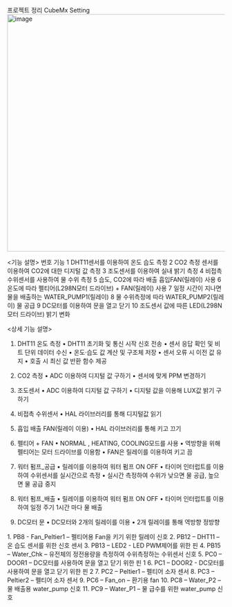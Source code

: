 프로젝트 정리
CubeMx Setting
<Pin>
 <img width="602" height="548" alt="image" src="https://github.com/user-attachments/assets/2d69749d-7a95-4214-8a34-16ad82661c50" />

<기능 설명>
번호	기능
1	DHT11센서를 이용하여 온도 습도 측정
2	CO2 측정 센서를 이용하여 CO2에 대한 디지털 값 측정 
3	조도센서를 이용하여 실내 밝기 측정
4	비접촉 수위센서를 사용하여 물 수위 측정
5	습도, CO2에 따라 배출 흡입FAN(릴레이) 사용 
6	온도에 따라 펠티어(L298N모터 드라이브) + FAN(릴레이) 사용
7	일정 시간이 지나면 물을 배출하는 WATER_PUMP1(릴레이)
8	물 수위측정에 따라 WATER_PUMP2(릴레이) 물 공급
9	DC모터를 이용하여 문을 열고 닫기
10	조도센서 값에 따른 LED(L298N모터 드라이브) 밝기 변화

<상세 기능 설명>
1.	DHT11 온도 측정
•  DHT11 초기화 및 통신 시작 신호 전송
•  센서 응답 확인 및 비트 단위 데이터 수신
•  온도·습도 값 계산 및 구조체 저장
•  센서 오류 시 이전 값 유지
•  호출 시 최신 값 반환 함수 제공

2.	CO2 측정
• ADC 이용하여 디지털 값 구하기
• 센서에 맞게 PPM 변경하기

3.	조도센서
• ADC 이용하여 디지털 값 구하기
• 디지털 값을 이용해 LUX값 밝기 구하기

4.	비접촉 수위센서
• HAL 라이브러리를 통해 디지털값 읽기

5.	흡입 배출 FAN(릴레이 이용)
• HAL 라이브러리를 통해 키고 끄기

6.	펠티어 + FAN
• NORMAL , HEATING, COOLING모드를 사용
• 역방향을 위해 펠티어는 모터 드라이브를 이용함
• FAN은 릴레이를 이용하여 키고 끔

7.	워터 펌프_공급
• 릴레이를 이용하여 워터 펌프 ON OFF
• 타이머 인터럽트를 이용하여 수위센서를 실시간으로 측정
• 실시간 측정하여 수위가 낮으면 물 공급, 높으면 물 공급 중지

8.	워터 펌프_배출 
• 릴레이를 이용하여 워터 펌프 ON OFF
• 타이머 인터럽트를 이용하여 일정 주기 1시간 마다 물 배출

9.	DC모터 문 
• DC모터와 2개의 릴레이를 이용
• 2개 릴레이를 통해 역방향 정방향 
 

<GPIO>
1.	PB8 - Fan_Peltier1 – 펠티어용 Fan을 키기 위한 릴레이 신호
2.	PB12 – DHT11 – 온 습도 센서를 위한 신호 센서
3.	PB13 – LED2 -  LED PWM제어를 위한 핀 
4.	PB15 – Water_Chk – 유전체의 정전용량을 측정하여 수위측정하는 수위센서 신호
5.	PC0 – DOOR1 – DC모터를 사용하여 문을 열고 닫기 위한 핀 1
6.	PC1 – DOOR2 - DC모터를 사용하여 문을 열고 닫기 위한 핀 2
7.	PC2 – Peltier1 – 펠티어 소자 센서
8.	PC3 – Peltier2 – 펠티어 소자 센서
9.	PC6 – Fan_on – 환기용 fan
10.	PC8 – Water_P2 – 물 배출용 water_pump 신호
11.	PC9 – Water_P1 – 물 급수를 위한 water_pump 신호
